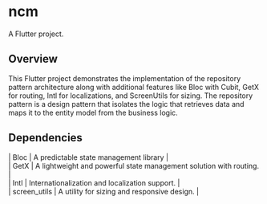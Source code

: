 # ncm

A Flutter project.

## Overview
This Flutter project demonstrates the implementation of the repository pattern architecture along with additional features like Bloc with Cubit, GetX for routing, Intl for localizations, and ScreenUtils for sizing. The repository pattern is a design pattern that isolates the logic that retrieves data and maps it to the entity model from the business logic.

## Dependencies
| Bloc  | A predictable state management library |<br>
| GetX  | A lightweight and powerful state management solution with routing. |<br>
| Intl  | Internationalization and localization support. |<br>
| screen_utils  | A utility for sizing and responsive design. |<br>

